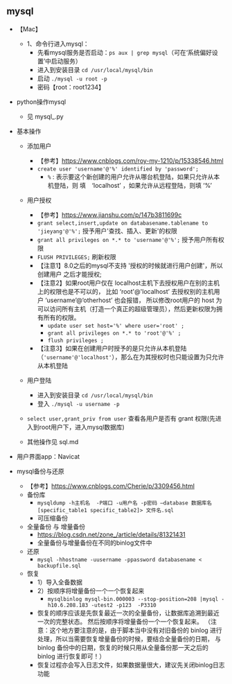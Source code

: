 ## mysql
- 【Mac】
    - 1、命令行进入mysql：
        - 先看mysql服务是否启动：`ps aux | grep mysql`（可在‘系统偏好设置’中启动服务）
        - 进入到安装目录 `cd /usr/local/mysql/bin`
        - 启动 `./mysql -u root -p`
        - 密码【root：root1234】

- python操作mysql
    - 见 mysql_.py
    
- 基本操作
    - 添加用户
        - 【参考】https://www.cnblogs.com/roy-my-1210/p/15338546.html
        - `create user 'username'@'%' identified by 'password';`
            - `%` : 表示要这个新创建的用户允许从哪台机登陆，如果只允许从本机登陆，则 填　‘localhost’ ，如果允许从远程登陆，则填 ‘%’
    - 用户授权
        - 【参考】https://www.jianshu.com/p/147b3811699c
        - `grant select,insert,update on databasename.tablename to 'jieyang'@'%';`  授予用户'查找、插入、更新'的权限
        - `grant all privileges on *.* to 'username'@'%';` 授予用户所有权限
        - `FLUSH PRIVILEGES;` 刷新权限
        - 【注意1】8.0之后的mysql不支持 '授权的时候就进行用户创建'，所以创建用户  之后才能授权;
        - 【注意2】如果root用户仅在 localhost主机下去授权用户在别的主机上的权限也是不可以的，
          比如 ‘root'@'localhost’ 去授权别的主机用户 ‘username’@‘otherhost’ 也会报错，
          所以修改root用户的 host 为可以访问所有主机（打造一个真正的超级管理员），然后更新权限为拥有所有的权限。
            - `update user set host='%' where user='root' ;`
            - `grant all privileges on *.* to 'root'@'%' ;`
            - `flush privileges ;`
        - 【注意3】如果在创建用户时授予的是只允许从本机登陆（`'username'@'localhost'`），那么在为其授权时也只能设置为只允许从本机登陆
    
    - 用户登陆
        - 进入到安装目录 `cd /usr/local/mysql/bin`
        - 登入 `./mysql -u username -p`

    - `select user,grant_priv from user` 查看各用户是否有 grant 权限(先进入到root用户下，进入mysql数据库)
      
    - 其他操作见 sql.md
    
- 用户界面app：Navicat

- mysql备份与还原
    - 【参考】https://www.cnblogs.com/Cherie/p/3309456.html
    - 备份库
        - `mysqldump -h主机名  -P端口 -u用户名 -p密码 –database 数据库名 [specific_table1 specific_table2]> 文件名.sql`
        - 可压缩备份
    - 全量备份 与 增量备份
        - https://blog.csdn.net/zone_/article/details/81321431
        - 全量备份与增量备份在不同的binlog文件中
    - 还原
        - `mysql -hhostname -uusername -ppassword databasename < backupfile.sql`
    - 恢复
        - 1）导入全备数据
        - 2）按顺序将增量备份一个一个恢复起来
            - `mysqlbinlog mysql-bin.000003 --stop-position=208 |mysql -h10.6.208.183 -utest2 -p123  -P3310 `
        - 恢复的顺序应该是先恢复最近一次的全量备份，让数据库追溯到最近一次的完整状态。 然后按顺序将增量备份一个一个恢复起来。
          （注意：这个地方要注意的是，由于脚本当中没有对旧备份的 binlog 进行处理，所以当需要恢复增量备份的时候，要结合全量备份的日期，
          与 binlog 备份中的日期，恢复的时候只用从全量备份那一天之后的 binlog 进行恢复即可！）
        - 恢复过程亦会写入日志文件，如果数据量很大，建议先关闭binlog日志功能